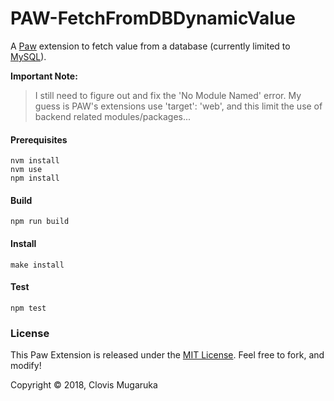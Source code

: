 # PAW-FetchFromDBDynamicValue

A [Paw](https://paw.cloud/) extension to fetch value from a database (currently limited to [MySQL](https://www.mysql.com/)).


**Important Note:**
> I still need to figure out and fix the 'No Module Named' error. My guess is PAW's extensions use 'target': 'web', and this limit the use of backend related modules/packages...

#### Prerequisites

```
nvm install
nvm use
npm install
```

#### Build

```
npm run build
```

#### Install

```
make install
```

#### Test

```
npm test
```

### License

This Paw Extension is released under the [MIT License](https://www.wikiwand.com/en/MIT_License). Feel free to fork, and modify!

Copyright © 2018, Clovis Mugaruka
